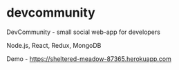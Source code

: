 # devcommunity
DevCommunity - small social web-app for developers

Node.js, React, Redux, MongoDB

Demo - https://sheltered-meadow-87365.herokuapp.com

